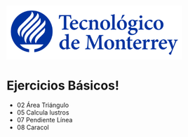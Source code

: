 ![Tec de Monterrey](images/logotecmty.png)
# Ejercicios Básicos!

- 02 Área Triángulo
- 05 Calcula lustros
- 07 Pendiente Línea
- 08 Caracol
